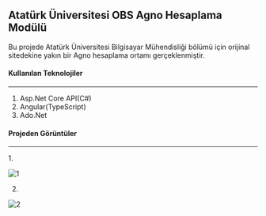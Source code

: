 ## Atatürk Üniversitesi OBS Agno Hesaplama Modülü
Bu projede Atatürk Üniversitesi Bilgisayar Mühendisliği  bölümü için orijinal sitedekine yakın bir Agno hesaplama ortamı gerçeklenmiştir.
#### Kullanılan Teknolojiler
<hr>

 1. Asp.Net Core API(C#)
 2. Angular(TypeScript)
 3. Ado.Net

#### Projeden Görüntüler
<hr>
1.

![1](https://user-images.githubusercontent.com/77530565/112766898-86cd0800-901c-11eb-93f3-1e658cddc278.png)

2.

![2](https://user-images.githubusercontent.com/77530565/112766900-87659e80-901c-11eb-9467-006b2786bde5.png)
